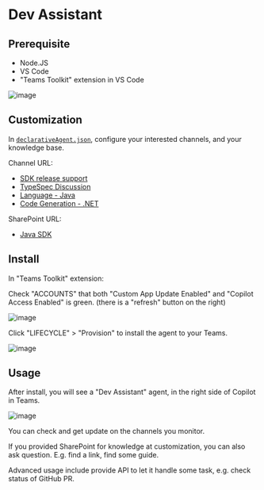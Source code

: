 # Dev Assistant

## Prerequisite

- Node.JS
- VS Code
- "Teams Toolkit" extension in VS Code

![image](https://github.com/user-attachments/assets/019d0ff8-a11e-451f-859e-c849cab3e6fb)

## Customization

In [`declarativeAgent.json`](appPackage/declarativeAgent.json), configure your interested channels, and your knowledge base.

Channel URL:
- [SDK release support](https://teams.microsoft.com/l/channel/19%3A084875bb626242ed95f3ac8dddfaa12a%40thread.skype/SDK%20release%20support?groupId=3e17dcb0-4257-4a30-b843-77f47f1d4121&tenantId=72f988bf-86f1-41af-91ab-2d7cd011db47)
- [TypeSpec Discussion](https://teams.microsoft.com/l/channel/19%3A906c1efbbec54dc8949ac736633e6bdf%40thread.skype/TypeSpec%20Discussion?groupId=3e17dcb0-4257-4a30-b843-77f47f1d4121&tenantId=72f988bf-86f1-41af-91ab-2d7cd011db47)
- [Language - Java](https://teams.microsoft.com/l/channel/19%3A5e673e41085f4a7eaaf20823b85b2b53%40thread.skype/Language%20-%20Java?groupId=3e17dcb0-4257-4a30-b843-77f47f1d4121&tenantId=72f988bf-86f1-41af-91ab-2d7cd011db47)
- [Code Generation - .NET](https://teams.microsoft.com/l/channel/19%3Aacbd512e57bd475198ea6bf4564599e3%40thread.skype/Code%20Generation%20-%20.NET?groupId=3e17dcb0-4257-4a30-b843-77f47f1d4121&tenantId=72f988bf-86f1-41af-91ab-2d7cd011db47)

SharePoint URL:
- [Java SDK](https://microsoft.sharepoint.com/sites/b04971eb-82a0-451f-9302-85757ec4a221)

## Install

In "Teams Toolkit" extension:

Check "ACCOUNTS" that both "Custom App Update Enabled" and "Copilot Access Enabled" is green. (there is a "refresh" button on the right)

![image](https://github.com/user-attachments/assets/b6956f86-69de-4429-8f54-0f53c5a53676)

Click "LIFECYCLE" > "Provision" to install the agent to your Teams.

![image](https://github.com/user-attachments/assets/dbae47af-f88b-4f5c-a92f-f61fedb27085)


## Usage

After install, you will see a "Dev Assistant" agent, in the right side of Copilot in Teams.

![image](https://github.com/user-attachments/assets/1a6fe7ba-3434-4642-8cfb-ef880406fedf)


You can check and get update on the channels you monitor.

If you provided SharePoint for knowledge at customization, you can also ask question. E.g. find a link, find some guide.

Advanced usage include provide API to let it handle some task, e.g. check status of GitHub PR.
